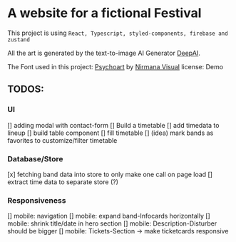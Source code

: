 # A website for a fictional Festival

This project is using `React, Typescript, styled-components, firebase and zustand`

All the art is generated by the text-to-image AI Generator [DeepAI](https://deepai.org/machine-learning-model/text2img).

The Font used in this project: [Psychoart](https://www.fontspace.com/psychoart-font-f78786) by [Nirmana Visual](http://nirmanavisual.com/)
license: Demo

## TODOS:

### UI
[] adding modal with contact-form
[] Build a timetable
    [] add timedata to lineup
    [] build table component
    [] fill timetable
    [] (idea) mark bands as favorites to customize/filter timetable


### Database/Store
[x] fetching band data into store to only make one call on page load
[] extract time data to separate store (?)

### Responsiveness 
[] mobile: navigation 
[] mobile: expand band-Infocards horizontally
[] mobile: shrink title/date in hero section
[] mobile: Description-Disturber should be bigger
[] mobile: Tickets-Section -> make ticketcards responsive